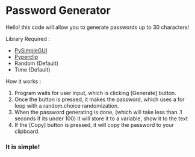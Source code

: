 # Password Generator

Hello! this code will allow you to generate passwords up to 30 characters!

Library Required :
- [PySimpleGUI](https://pypi.org/project/PySimpleGUI/)
- [Pyperclip](https://pypi.org/project/pyperclip/)
- Random (Default)
- Time (Default)

How it works :
1. Program waits for user input, which is clicking \[Generate] button.
2. Once the button is pressed, it makes the password, which uses a for loop with a random.choice randomization.
3. When the password generating is done, (which will take less than .1 seconds if its under 100) it will store it to a variable, show it to the text
4. If the \[Copy] button is pressed, it will copy the password to your clipboard.

### It is simple!
